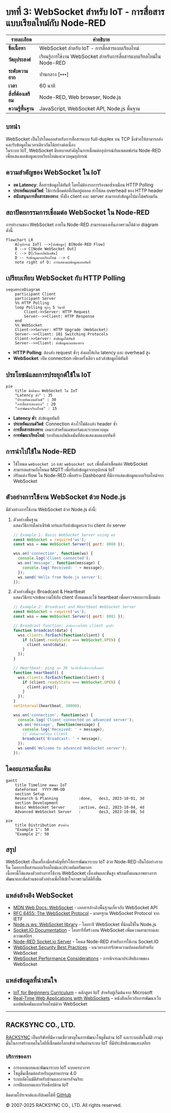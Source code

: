 # บทที่ 3: WebSocket สำหรับ IoT - การสื่อสารแบบเรียลไทม์กับ Node-RED

| รายละเอียด         | คำอธิบาย                                                     |
|---------------------|----------------------------------------------------------------|
| **ชื่อเนื้อหา**     | WebSocket สำหรับ IoT - การสื่อสารแบบเรียลไทม์                  |
| **วัตถุประสงค์**    | เรียนรู้การใช้งาน WebSocket สำหรับการสื่อสารแบบเรียลไทม์ใน Node-RED |
| **ระดับความยาก**    | ปานกลาง [⭑⭑⭑]                                               |
| **เวลา**           | 60 นาที                                        |
| **สิ่งที่ต้องเตรียม** | Node-RED, Web browser, Node.js                               |
| **ความรู้พื้นฐาน**  | JavaScript, WebSocket API, Node.js พื้นฐาน                    |

## บทนำ
WebSocket เป็นโปรโตคอลสำหรับการสื่อสารแบบ full-duplex บน TCP ซึ่งช่วยให้สามารถส่งและรับข้อมูลในเวลาเดียวกันได้อย่างต่อเนื่อง  
ในระบบ IoT, WebSocket มีบทบาทสำคัญในการเชื่อมต่ออุปกรณ์กับแพลตฟอร์ม Node-RED เพื่อแสดงผลข้อมูลแบบเรียลไทม์และควบคุมอุปกรณ์

## ความสำคัญของ WebSocket ใน IoT
- **ลด Latency**: สื่อสารข้อมูลได้ทันที โดยไม่ต้องรอการร้องขอซ้ำเหมือน HTTP Polling  
- **ประหยัดแบนด์วิดธ์**: ใช้การเชื่อมต่อที่เปิดอยู่ตลอด ทำให้ลด overhead ของ HTTP header  
- **สนับสนุนการสื่อสารสองทาง**: ทั้งฝั่ง client และ server สามารถส่งข้อมูลไปมาได้พร้อมกัน

## สถาปัตยกรรมการเชื่อมต่อ WebSocket ใน Node-RED
การทำงานของ WebSocket ภายใน Node-RED สามารถมองเห็นภาพรวมได้ด้วย diagram ดังนี้

```mermaid
flowchart LR
    A[อุปกรณ์ IoT] -->|ส่งข้อมูล| B[Node-RED Flow]
    B --> C[Node WebSocket Out]
    C --> D[เว็บแอปพลิเคชัน]
    D -- รับข้อมูลแบบเรียลไทม์ --> C
    note right of D: การแสดงผลข้อมูลแบบทันที
```

## เปรียบเทียบ WebSocket กับ HTTP Polling
```mermaid
sequenceDiagram
    participant Client
    participant Server
    %% HTTP Polling
    loop Polling ทุกๆ 5 วินาที
        Client->>Server: HTTP Request
        Server-->>Client: HTTP Response
    end
    %% WebSocket
    Client->>Server: HTTP Upgrade (WebSocket)
    Server-->>Client: 101 Switching Protocols
    Client->>Server: ส่งข้อมูลได้ทันที
    Server-->>Client: ส่งข้อมูลแบบสองทาง
```
- **HTTP Polling**: ต้องส่ง request ซ้ำๆ ส่งผลให้เกิด latency และ overhead สูง  
- **WebSocket**: เปิด connection เพียงครั้งเดียว แล้วส่งข้อมูลได้ทันที

## ประโยชน์และการประยุกต์ใช้ใน IoT
```mermaid
pie
    title ข้อดีของ WebSocket ใน IoT
    "Latency ต่ำ" : 35
    "ประหยัดแบนด์วิดธ์" : 30
    "การสื่อสารสองทาง" : 20
    "การพัฒนาเรียลไทม์" : 15
```
- **Latency ต่ำ**: ส่งข้อมูลทันที  
- **ประหยัดแบนด์วิดธ์**: Connection ค้างไว้ไม่ต้องส่ง header ซ้ำ  
- **การสื่อสารสองทาง**: เหมาะสำหรับแดชบอร์ดและระบบควบคุม  
- **การพัฒนาเรียลไทม์**: รองรับแอปพลิเคชันที่ต้องแสดงผลแบบทันที

## การนำไปใช้ใน Node-RED
- ใช้โหนด `websocket in` และ `websocket out` เพื่อตั้งค่าเชื่อมต่อ WebSocket  
- สามารถผสานกับโหนด MQTT เพื่อรับส่งข้อมูลจากอุปกรณ์ IoT  
- ปรับแต่ง flow ใน Node-RED เพื่อสร้าง Dashboard ที่มีการแสดงข้อมูลแบบเรียลไทม์จาก WebSocket

## ตัวอย่างการใช้งาน WebSocket ด้วย Node.js

มีตัวอย่างการใช้งาน WebSocket ด้วย Node.js ดังนี้:

1. ตัวอย่างพื้นฐาน  
   แสดงวิธีการตั้งค่าเซิร์ฟเวอร์และรับส่งข้อมูลระหว่าง client กับ server
   ```javascript
   // Example 1: Basic WebSocket Server using ws
   const WebSocket = require('ws');
   const wss = new WebSocket.Server({ port: 8080 });

   wss.on('connection', function(ws) {
     console.log('Client connected');
     ws.on('message', function(message) {
       console.log('Received: ' + message);
     });
     ws.send('Hello from Node.js server');
   });
   ```

2. ตัวอย่างขั้นสูง: Broadcast & Heartbeat  
   แสดงวิธีกระจายข้อความให้กับ client ทั้งหมดและใช้ heartbeat เพื่อตรวจสอบการเชื่อมต่อ
   ```javascript
   // Example 2: Broadcast and Heartbeat WebSocket Server
   const WebSocket = require('ws');
   const wss = new WebSocket.Server({ port: 8081 });

   // Broadcast function: ส่งข้อความไปยัง client ทุกตัว
   function broadcast(data) {
     wss.clients.forEach(function(client) {
       if (client.readyState === WebSocket.OPEN) {
         client.send(data);
       }
     });
   }

   // Heartbeat: ping ทุก 30 วินาทีเพื่อเช็คการเชื่อมต่อ
   function heartbeat() {
     wss.clients.forEach(function(client) {
       if (client.readyState === WebSocket.OPEN) {
         client.ping();
       }
     });
   }
   setInterval(heartbeat, 30000);

   wss.on('connection', function(ws) {
     console.log('Client connected on advanced server');
     ws.on('message', function(message) {
       console.log('Received: ' + message);
       // ส่งข้อความให้ทุก client
       broadcast('Broadcast: ' + message);
     });
     ws.send('Welcome to advanced WebSocket server');
   });
   ```

## ไดอะแกรมเพิ่มเติม

```mermaid
gantt
    title Timeline พัฒนา IoT
    dateFormat  YYYY-MM-DD
    section Setup
    Research & Planning         :done,   des1, 2023-10-01, 3d
    section Development
    Basic WebSocket Server      :active, des2, 2023-10-04, 4d
    Advanced WebSocket Server   :        des3, 2023-10-08, 5d
```

```mermaid
pie
    title Distribution ตัวอย่าง
    "Example 1": 50
    "Example 2": 50
```

## สรุป
WebSocket เป็นเครื่องมือสำคัญที่ทำให้การพัฒนาระบบ IoT ด้วย Node-RED เป็นไปอย่างราบรื่น โดยการสื่อสารแบบเรียลไทม์และประหยัดทรัพยากร  
เนื้อหานี้ได้แสดงตัวอย่างการใช้งาน WebSocket เบื้องต้นและขั้นสูง พร้อมทั้งแผนภาพทางการพัฒนาและสัดส่วนของตัวอย่างเพื่อให้เข้าใจภาพรวมได้ดียิ่งขึ้น

## แหล่งอ้างอิง WebSocket

- [MDN Web Docs: WebSocket](https://developer.mozilla.org/en-US/docs/Web/API/WebSockets_API) - เอกสารอ้างอิงพื้นฐานเกี่ยวกับ WebSocket API
- [RFC 6455: The WebSocket Protocol](https://datatracker.ietf.org/doc/html/rfc6455) - มาตรฐาน WebSocket Protocol จาก IETF
- [Node.js ws: WebSocket library](https://github.com/websockets/ws) - ไลบรารี WebSocket ที่นิยมใช้ใน Node.js
- [Socket.IO Documentation](https://socket.io/docs/v4/) - ไลบรารีที่สร้างบน WebSocket เพิ่มความสามารถและความเสถียร
- [Node-RED Socket.io Server](https://flows.nodered.org/node/node-red-contrib-socketio) - โหนด Node-RED สำหรับการใช้งาน Socket.IO
- [WebSocket Security Best Practices](https://devcenter.heroku.com/articles/websocket-security) - แนวทางการรักษาความปลอดภัยสำหรับ WebSocket
- [WebSocket Performance Considerations](https://buildkite.com/blog/websocket-performance) - การพิจารณาประสิทธิภาพของ WebSocket


## แหล่งข้อมูลที่น่าสนใจ


- [IoT for Beginners Curriculum](https://github.com/microsoft/IoT-For-Beginners) - หลักสูตร IoT สำหรับผู้เริ่มต้นจาก Microsoft
- [Real-Time Web Applications with WebSockets](https://www.oreilly.com/library/view/real-time-web-applications/9781788629690/) - หนังสือเกี่ยวกับการพัฒนาเว็บแอปพลิเคชันแบบเรียลไทม์ด้วย WebSocket

---
## RACKSYNC CO., LTD.

[RACKSYNC](https://github.com/racksync) เป็นบริษัทที่มีความเชี่ยวชาญในการพัฒนาโซลูชั่นด้าน IoT และระบบอัตโนมัติ เรามุ่งมั่นในการสร้างเทคโนโลยีที่เชื่อมต่อโลกเข้าด้วยกันผ่านระบบ IoT ที่มีประสิทธิภาพและเสถียร

### บริการของเรา
- การออกแบบและพัฒนาระบบ IoT แบบครบวงจร
- โซลูชั่นเชื่อมต่อสำหรับอุตสาหกรรม 4.0
- ระบบอัตโนมัติสำหรับบ้านและอาคารอัจฉริยะ
- การฝึกอบรมและเวิร์คช็อปด้าน IoT

ติดตามโปรเจกต์และอัปเดตได้ที่ [GitHub](https://github.com/racksync)

© 2007-2025 RACKSYNC CO., LTD. All rights reserved.
